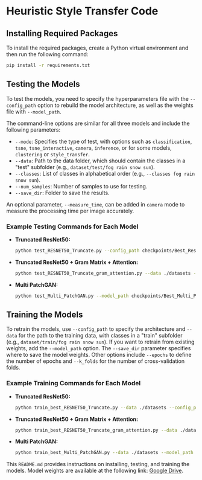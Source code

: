 
# Heuristic Style Transfer Code

## Installing Required Packages

To install the required packages, create a Python virtual environment and then run the following command:

```bash
pip install -r requirements.txt
```

## Testing the Models

To test the models, you need to specify the hyperparameters file with the `--config_path` option to rebuild the model architecture, as well as the weights file with `--model_path`.

The command-line options are similar for all three models and include the following parameters:

- `--mode`: Specifies the type of test, with options such as `classification`, `tsne`, `tsne_interactive`, `camera`, `inference`, or for some models, `clustering` or `style_transfer`.
- `--data`: Path to the data folder, which should contain the classes in a "test" subfolder (e.g., `dataset/test/fog rain snow sun`).
- `--classes`: List of classes in alphabetical order (e.g., `--classes fog rain snow sun`).
- `--num_samples`: Number of samples to use for testing.
- `--save_dir`: Folder to save the results.

An optional parameter, `--measure_time`, can be added in `camera` mode to measure the processing time per image accurately.

### Example Testing Commands for Each Model

- **Truncated ResNet50:**
  ```bash
  python test_RESNET50_Truncate.py --config_path checkpoints/Best_ResNet50_Truncated/best_model_fold_hyperparameters_all.json --model_path checkpoints/Best_ResNet50_Truncated/best_model_fold_all.pth --num_samples 12000 --mode camera --classes fog rain snow sun
  ```

- **Truncated ResNet50 + Gram Matrix + Attention:**
  ```bash
  python test_RESNET50_Truncate_gram_attention.py --data ./datasets --model_path checkpoints/Best_Resner50_Truncated_with_Attention/best_model_all.pth --config_path checkpoints/Best_Resner50_Truncated_with_Attention/best_performance_all.json --mode classification --num_samples 12000 --save_dir results/test_results_gram_attention_resnet50_convolution
  ```

- **Multi PatchGAN:**
  ```bash
  python test_Multi_PatchGAN.py --model_path checkpoints/Best_Multi_PatchGAN/best_model_all.pth --config_path checkpoints/Best_Multi_PatchGAN/best_hyperparameters_all.json --data ./datasets --num_samples 12000 --mode tsne_interactive
  ```

## Training the Models

To retrain the models, use `--config_path` to specify the architecture and `--data` for the path to the training data, with classes in a "train" subfolder (e.g., `dataset/train/fog rain snow sun`). If you want to retrain from existing weights, add the `--model_path` option. The `--save_dir` parameter specifies where to save the model weights. Other options include `--epochs` to define the number of epochs and `--k_folds` for the number of cross-validation folds.

### Example Training Commands for Each Model

- **Truncated ResNet50:**
  ```bash
  python train_best_RESNET50_Truncate.py --data ./datasets --config_path checkpoints/Best_ResNet50_Truncated/best_model_fold_hyperparameters_all.json --model_path checkpoints/Best_ResNet50_Truncated/best_model_fold_all.pth --save_dir results/test_cancer_best --epochs 10 --k_folds 2
  ```

- **Truncated ResNet50 + Gram Matrix + Attention:**
  ```bash
  python train_best_RESNET50_Truncate_gram_attention.py --data ./datasets --model_path checkpoints/Best_Resner50_Truncated_with_Attention/best_model_all.pth --config_path checkpoints/Best_Resner50_Truncated_with_Attention/best_performance_all.json --epochs 10 --save_dir results/Models_resnet50_attention
  ```

- **Multi PatchGAN:**
  ```bash
  python train_best_Multi_PatchGAN.py --data ./datasets --model_path checkpoints/Best_Multi_PatchGAN/best_model_all.pth --config_path checkpoints/Best_Multi_PatchGAN/best_hyperparameters_all.json --save_dir results/Models_Multi_patchGAN --epochs 200 --k_folds 2
  ```

This `README.md` provides instructions on installing, testing, and training the models. Model weights are available at the following link: [Google Drive](https://drive.google.com/drive/folders/11Pllunglo-_XcZSI80WheTKOeqceW9II?usp=sharing).
```